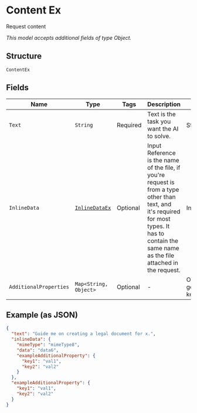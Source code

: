 
# Content Ex

Request content

*This model accepts additional fields of type Object.*

## Structure

`ContentEx`

## Fields

| Name | Type | Tags | Description | Getter | Setter |
|  --- | --- | --- | --- | --- | --- |
| `Text` | `String` | Required | Text is the task you want the AI to solve. | String getText() | setText(String text) |
| `InlineData` | [`InlineDataEx`](../../doc/models/inline-data-ex.md) | Optional | Input Reference is the name of the file, if you're request is from a type other than text, and it's required for most types. It has to contain the same name as the file attached in the request. | InlineDataEx getInlineData() | setInlineData(InlineDataEx inlineData) |
| `AdditionalProperties` | `Map<String, Object>` | Optional | - | Object getAdditionalProperty(String key) | additionalProperty(String key, Object value) |

## Example (as JSON)

```json
{
  "text": "Guide me on creating a legal document for x.",
  "inlineData": {
    "mimeType": "mimeType8",
    "data": "data6",
    "exampleAdditionalProperty": {
      "key1": "val1",
      "key2": "val2"
    }
  },
  "exampleAdditionalProperty": {
    "key1": "val1",
    "key2": "val2"
  }
}
```

